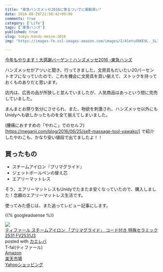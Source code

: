 ```yaml
---
title: "東急ハンズメッセ2016に寄るついでに衝動買い"
date: 2016-08-28T22:58:42+09:00
comments: true
category: ['Life']
tags: ['東急ハンズ']
published: true
slug: tokyu-hands-messe-2016
img: "https://images-fe.ssl-images-amazon.com/images/I/41etud8KE9L._SL160_.jpg"

---
```


[今年もやります！大感謝バーゲン！ハンズメッセ2016 \-東急ハンズ](http://www.tokyu-hands.co.jp/messe/2016/)

ハンズメッセがアツいと聞き、行ってきました。文房具もだいたい20パーセントオフになっていたので、これを機会に文房具を買い揃えて、ストックを持っておくものありだと思います。


店内は、広告の品が所狭しと並んでいましたが、人気商品はあっという間に完売していました。


まんまとお祭り気分にさせられ、また、物欲を刺激され、ハンズメッセ以外にもUnidyへも欲しかったものを全て揃えてしまいました。


(腰痛におすすめの「やわこ」でのセルフ)[https://meganii.com/blog/2016/06/25/self-massage-tool-yawako/] で紹介したやわこも、かなり安い値段で出てましたよ！！




## 買ったもの

- スチームアイロン『プリマグライド』
- ジェットボールペンの替え芯
- エアリーマットレス

そう、エアリーマットレスもUnidyでたまたま安くなっていたので、購入しました！念願のエアリーマットレス生活です。

使ってみた感じは、また追ってレビュー記事にします。

<!--more-->
{{% googleadsense %}}


<div class="cstmreba"><div class="kaerebalink-box"><div class="kaerebalink-image"><a href="http://www.amazon.co.jp/exec/obidos/ASIN/B00LP0FETG/meganii-22/ref=nosim/" target="_blank" ><img src="https://images-fe.ssl-images-amazon.com/images/I/41etud8KE9L._SL160_.jpg" style="border: none;" /></a></div><div class="kaerebalink-info"><div class="kaerebalink-name"><a href="http://www.amazon.co.jp/exec/obidos/ASIN/B00LP0FETG/meganii-22/ref=nosim/" target="_blank" >ティファール スチームアイロン 「プリマグライド」 コード付き 特殊セラミック 2531 FV2531J3</a><div class="kaerebalink-powered-date">posted with <a href="http://kaereba.com" rel="nofollow" target="_blank">カエレバ</a></div></div><div class="kaerebalink-detail"> T-fal(ティファール)     </div><div class="kaerebalink-link1"><div class="shoplinkamazon"><a href="http://www.amazon.co.jp/gp/search?keywords=%83e%83B%83t%83%40%81%5B%83%8B%20%83X%83%60%81%5B%83%80%83A%83C%83%8D%83%93&__mk_ja_JP=%83J%83%5E%83J%83i&tag=meganii-22" target="_blank" >Amazon</a></div><div class="shoplinkrakuten"><a href="http://hb.afl.rakuten.co.jp/hgc/0f1c1106.d5997202.117c2ed9.4ab7d4d2/?pc=http%3A%2F%2Fsearch.rakuten.co.jp%2Fsearch%2Fmall%2F%25E3%2583%2586%25E3%2582%25A3%25E3%2583%2595%25E3%2582%25A1%25E3%2583%25BC%25E3%2583%25AB%2520%25E3%2582%25B9%25E3%2583%2581%25E3%2583%25BC%25E3%2583%25A0%25E3%2582%25A2%25E3%2582%25A4%25E3%2583%25AD%25E3%2583%25B3%2F-%2Ff.1-p.1-s.1-sf.0-st.A-v.2%3Fx%3D0%26scid%3Daf_ich_link_urltxt%26m%3Dhttp%3A%2F%2Fm.rakuten.co.jp%2F" target="_blank" >楽天市場</a></div><div class="shoplinkyahoo"><a href="http://ck.jp.ap.valuecommerce.com/servlet/referral?sid=3067752&pid=884189678&vc_url=http%3A%2F%2Fsearch.shopping.yahoo.co.jp%2Fsearch%3Fp%3D%25E3%2583%2586%25E3%2582%25A3%25E3%2583%2595%25E3%2582%25A1%25E3%2583%25BC%25E3%2583%25AB%2520%25E3%2582%25B9%25E3%2583%2581%25E3%2583%25BC%25E3%2583%25A0%25E3%2582%25A2%25E3%2582%25A4%25E3%2583%25AD%25E3%2583%25B3" target="_blank" >Yahooショッピング<img src="http://ad.jp.ap.valuecommerce.com/servlet/gifbanner?sid=3067752&pid=884189678" height="1" width="1" border="0"></a></div></div></div><div class="booklink-footer"></div></div></div>




